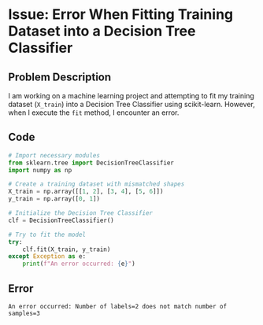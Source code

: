 # Issue: Error When Fitting Training Dataset into a Decision Tree Classifier

## Problem Description

I am working on a machine learning project and attempting to fit my training dataset (`X_train`) into a Decision Tree Classifier using scikit-learn. However, when I execute the `fit` method, I encounter an error.

## Code

```python
# Import necessary modules
from sklearn.tree import DecisionTreeClassifier
import numpy as np

# Create a training dataset with mismatched shapes
X_train = np.array([[1, 2], [3, 4], [5, 6]])
y_train = np.array([0, 1])

# Initialize the Decision Tree Classifier
clf = DecisionTreeClassifier()

# Try to fit the model
try:
    clf.fit(X_train, y_train)
except Exception as e:
    print(f"An error occurred: {e}")
```

## Error
```
An error occurred: Number of labels=2 does not match number of samples=3
```
